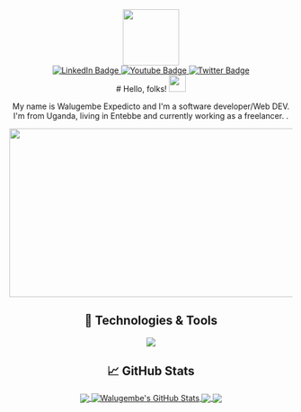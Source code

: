 <div id="header" align="center">
  <img src="https://media.giphy.com/media/M9gbBd9nbDrOTu1Mqx/giphy.gif" width="100"/>
</div>

<div id="badges" align="center">
  <a href="https://www.linkedin.com/in/walugembe-expedicto-65a381216/">
    <img src="https://img.shields.io/badge/LinkedIn-blue?style=for-the-badge&logo=linkedin&logoColor=white" alt="LinkedIn Badge"/>
  </a>
  <a href="your-youtube-URL">
    <img src="https://img.shields.io/badge/YouTube-red?style=for-the-badge&logo=youtube&logoColor=white" alt="Youtube Badge"/>
  </a>
  <a href="https://twitter.com/billywalu">
    <img src="https://img.shields.io/badge/Twitter-blue?style=for-the-badge&logo=twitter&logoColor=white" alt="Twitter Badge"/>
  </a>   
</div>
<div id="cc" align="center">
  <img src="https://komarev.com/ghpvc/?username=your-Billy004&style=flat-square&color=blue" alt=""/>
</div>  
<div id="B" align="center">
# Hello, folks! <img src="https://raw.githubusercontent.com/MartinHeinz/MartinHeinz/master/wave.gif" width="30px">

My name is Walugembe Expedicto and I'm a software developer/Web DEV. I'm from Uganda, living in Entebbe and currently working as a freelancer. .

<div align="center">
  <img src="https://media.giphy.com/media/dWesBcTLavkZuG35MI/giphy.gif" width="600" height="300"/>
</div>
  
  
## 🔧 Technologies & Tools



![](https://img.shields.io/badge/Code-JavaScript-informational?style=flat&logo=javascript&logoColor=white&color=2bbc8a)


## &#x1f4c8; GitHub Stats

<a href="https://github.com/Billy004/Billy004">
  <img align="center" src="https://github-readme-stats.vercel.app/api/top-langs/?username=Billy004&hide=java,html,tex&title_color=ffffff&text_color=c9cacc&icon_color=2bbc8a&bg_color=1d1f21&langs_count=3" />
</a>
<a href="https://github.com/Billy004/Billy004">
  <img align="center" src="https://github-readme-stats.vercel.app/api?username=Billy004&show_icons=true&line_height=27&count_private=true&title_color=ffffff&text_color=c9cacc&icon_color=2bbc8a&bg_color=1d1f21" alt="Walugembe's GitHub Stats" />
</a>

<a href="https://github.com/Billy004/python-project-blueprint">
  <img align="center" src="https://github-readme-stats.vercel.app/api/pin/?username=Billy004&repo=python-project-blueprint&title_color=ffffff&text_color=c9cacc&icon_color=2bbc8a&bg_color=1d1f21" />
</a>


<a href="https://github.com/Billy004/go-project-blueprint">
  <img align="center" src="https://github-readme-stats.vercel.app/api/pin/?username=Billy004&repo=go-project-blueprint&title_color=ffffff&text_color=c9cacc&icon_color=2bbc8a&bg_color=1d1f21" />
</a> 
